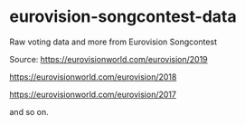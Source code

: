 # eurovision-songcontest-data
Raw voting data and more from Eurovision Songcontest


Source:
https://eurovisionworld.com/eurovision/2019

https://eurovisionworld.com/eurovision/2018

https://eurovisionworld.com/eurovision/2017

and so on.
